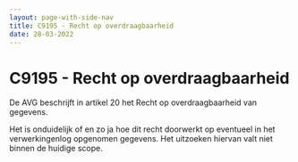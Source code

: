 ```yaml
---
layout: page-with-side-nav
title: C9195 - Recht op overdraagbaarheid
date: 28-03-2022
---
```


# C9195 - Recht op overdraagbaarheid

De AVG beschrijft in artikel 20 het Recht op overdraagbaarheid van gegevens. 

Het is onduidelijk of en zo ja hoe dit recht doorwerkt op eventueel in het verwerkingenlog opgenomen gegevens. Het uitzoeken hiervan valt niet binnen de huidige scope.
